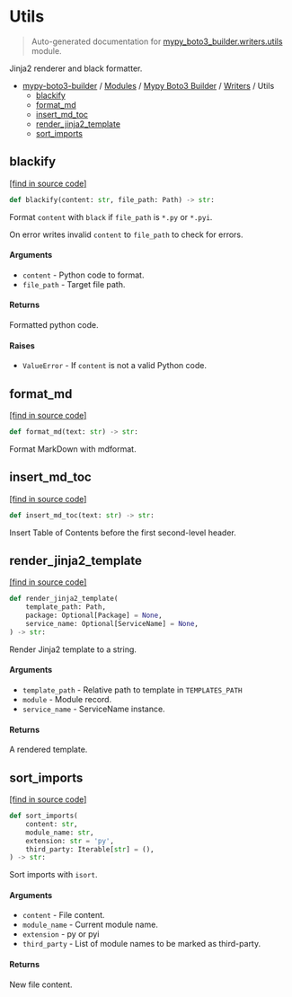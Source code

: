 # Utils

> Auto-generated documentation for [mypy_boto3_builder.writers.utils](https://github.com/vemel/mypy_boto3_builder/blob/master/mypy_boto3_builder/writers/utils.py) module.

Jinja2 renderer and black formatter.

- [mypy-boto3-builder](../../README.md#mypy_boto3_builder) / [Modules](../../MODULES.md#mypy-boto3-builder-modules) / [Mypy Boto3 Builder](../index.md#mypy-boto3-builder) / [Writers](index.md#writers) / Utils
    - [blackify](#blackify)
    - [format_md](#format_md)
    - [insert_md_toc](#insert_md_toc)
    - [render_jinja2_template](#render_jinja2_template)
    - [sort_imports](#sort_imports)

## blackify

[[find in source code]](https://github.com/vemel/mypy_boto3_builder/blob/master/mypy_boto3_builder/writers/utils.py#L21)

```python
def blackify(content: str, file_path: Path) -> str:
```

Format `content` with `black` if `file_path` is `*.py` or `*.pyi`.

On error writes invalid `content` to `file_path` to check for errors.

#### Arguments

- `content` - Python code to format.
- `file_path` - Target file path.

#### Returns

Formatted python code.

#### Raises

- `ValueError` - If `content` is not a valid Python code.

## format_md

[[find in source code]](https://github.com/vemel/mypy_boto3_builder/blob/master/mypy_boto3_builder/writers/utils.py#L137)

```python
def format_md(text: str) -> str:
```

Format MarkDown with mdformat.

## insert_md_toc

[[find in source code]](https://github.com/vemel/mypy_boto3_builder/blob/master/mypy_boto3_builder/writers/utils.py#L113)

```python
def insert_md_toc(text: str) -> str:
```

Insert Table of Contents before the first second-level header.

## render_jinja2_template

[[find in source code]](https://github.com/vemel/mypy_boto3_builder/blob/master/mypy_boto3_builder/writers/utils.py#L89)

```python
def render_jinja2_template(
    template_path: Path,
    package: Optional[Package] = None,
    service_name: Optional[ServiceName] = None,
) -> str:
```

Render Jinja2 template to a string.

#### Arguments

- `template_path` - Relative path to template in `TEMPLATES_PATH`
- `module` - Module record.
- `service_name` - ServiceName instance.

#### Returns

A rendered template.

## sort_imports

[[find in source code]](https://github.com/vemel/mypy_boto3_builder/blob/master/mypy_boto3_builder/writers/utils.py#L52)

```python
def sort_imports(
    content: str,
    module_name: str,
    extension: str = 'py',
    third_party: Iterable[str] = (),
) -> str:
```

Sort imports with `isort`.

#### Arguments

- `content` - File content.
- `module_name` - Current module name.
- `extension` - py or pyi
- `third_party` - List of module names to be marked as third-party.

#### Returns

New file content.
